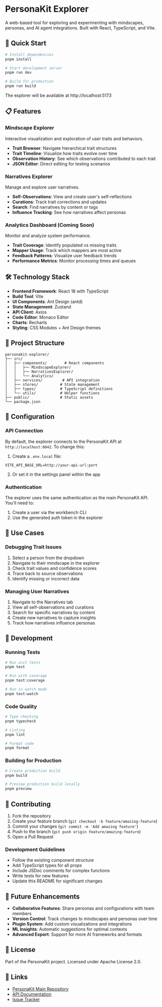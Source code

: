 # PersonaKit Explorer

A web-based tool for exploring and experimenting with mindscapes, personas, and AI agent integrations. Built with React, TypeScript, and Vite.

## 🚀 Quick Start

```bash
# Install dependencies
pnpm install

# Start development server
pnpm run dev

# Build for production
pnpm run build
```

The explorer will be available at http://localhost:5173

## 📋 Features

### Mindscape Explorer
Interactive visualization and exploration of user traits and behaviors.
- **Trait Browser**: Navigate hierarchical trait structures
- **Trait Timeline**: Visualize how traits evolve over time
- **Observation History**: See which observations contributed to each trait
- **JSON Editor**: Direct editing for testing scenarios

### Narratives Explorer
Manage and explore user narratives.
- **Self-Observations**: View and create user's self-reflections
- **Curations**: Track trait corrections and updates
- **Search**: Find narratives by content or tags
- **Influence Tracking**: See how narratives affect personas

### Analytics Dashboard (Coming Soon)
Monitor and analyze system performance.
- **Trait Coverage**: Identify populated vs missing traits
- **Mapper Usage**: Track which mappers are most active
- **Feedback Patterns**: Visualize user feedback trends
- **Performance Metrics**: Monitor processing times and queues

## 🛠️ Technology Stack

- **Frontend Framework**: React 18 with TypeScript
- **Build Tool**: Vite
- **UI Components**: Ant Design (antd)
- **State Management**: Zustand
- **API Client**: Axios
- **Code Editor**: Monaco Editor
- **Charts**: Recharts
- **Styling**: CSS Modules + Ant Design themes

## 📁 Project Structure

```
personakit-explorer/
├── src/
│   ├── components/        # React components
│   │   ├── MindscapeExplorer/
│   │   ├── NarrativesExplorer/
│   │   └── Analytics/
│   ├── services/         # API integration
│   ├── stores/          # State management
│   ├── types/           # TypeScript definitions
│   └── utils/           # Helper functions
├── public/              # Static assets
└── package.json
```

## 🔧 Configuration

### API Connection
By default, the explorer connects to the PersonaKit API at `http://localhost:8042`. To change this:

1. Create a `.env.local` file:
```env
VITE_API_BASE_URL=http://your-api-url:port
```

2. Or set it in the settings panel within the app

### Authentication
The explorer uses the same authentication as the main PersonaKit API. You'll need to:
1. Create a user via the workbench CLI
2. Use the generated auth token in the explorer

## 🎯 Use Cases

### Debugging Trait Issues
1. Select a person from the dropdown
2. Navigate to their mindscape in the explorer
3. Check trait values and confidence scores
4. Trace back to source observations
5. Identify missing or incorrect data

### Managing User Narratives
1. Navigate to the Narratives tab
2. View all self-observations and curations
3. Search for specific narratives by content
4. Create new narratives to capture insights
5. Track how narratives influence personas

## 🧪 Development

### Running Tests
```bash
# Run unit tests
pnpm test

# Run with coverage
pnpm test:coverage

# Run in watch mode
pnpm test:watch
```

### Code Quality
```bash
# Type checking
pnpm typecheck

# Linting
pnpm lint

# Format code
pnpm format
```

### Building for Production
```bash
# Create production build
pnpm build

# Preview production build locally
pnpm preview
```

## 🤝 Contributing

1. Fork the repository
2. Create your feature branch (`git checkout -b feature/amazing-feature`)
3. Commit your changes (`git commit -m 'Add amazing feature'`)
4. Push to the branch (`git push origin feature/amazing-feature`)
5. Open a Pull Request

### Development Guidelines
- Follow the existing component structure
- Add TypeScript types for all props
- Include JSDoc comments for complex functions
- Write tests for new features
- Update this README for significant changes

## 🔮 Future Enhancements

- **Collaborative Features**: Share personas and configurations with team members
- **Version Control**: Track changes to mindscapes and personas over time  
- **Plugin System**: Add custom visualizations and integrations
- **ML Insights**: Automatic suggestions for optimal contexts
- **Advanced Export**: Support for more AI frameworks and formats

## 📄 License

Part of the PersonaKit project. Licensed under Apache License 2.0.

## 🔗 Links

- [PersonaKit Main Repository](https://github.com/ai-natives/persona-kit)
- [API Documentation](../../docs/persona-kit-technical-spec.md)
- [Issue Tracker](https://github.com/ai-natives/persona-kit/issues)